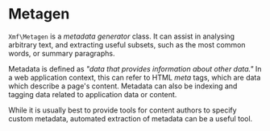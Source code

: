 # Metagen

`Xmf\Metagen` is a *metadata generator* class. It can assist in analysing arbitrary text, and extracting
useful subsets, such as the most common words, or summary paragraphs.

Metadata is defined as *"data that provides information about other data."* In a web application context, this can
refer to HTML *meta* tags, which are data which describe a page's content. Metadata can also be indexing
and tagging data related to application data or content.

While it is usually best to provide tools for content authors to specify custom metadata, automated extraction 
of metadata can be a useful tool. 
